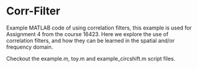 # Corr-Filter
Example MATLAB code of using correlation filters, this example is used
for Assignment 4 from the course 16423. Here we explore the use of
correlation filters, and how they can be learned in the spatial and/or
frequency domain.

Checkout the example.m, toy.m and example_circshift.m script files.


